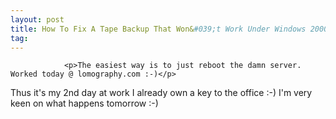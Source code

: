 ```yaml
---
layout: post
title: How To Fix A Tape Backup That Won&#039;t Work Under Windows 2000 Server
tag: 
---
```



                <p>The easiest way is to just reboot the damn server. Worked today @ lomography.com :-)</p>
<p>Thus it's my 2nd day at work I already own a key to the office :-) I'm very keen on what happens tomorrow :-)</p>
            
